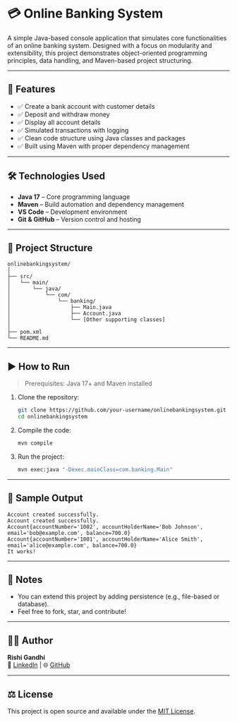 # 💳 Online Banking System

A simple Java-based console application that simulates core functionalities of an online banking system. Designed with a focus on modularity and extensibility, this project demonstrates object-oriented programming principles, data handling, and Maven-based project structuring.

---

## 🚀 Features

- ✅ Create a bank account with customer details
- ✅ Deposit and withdraw money
- ✅ Display all account details
- ✅ Simulated transactions with logging
- ✅ Clean code structure using Java classes and packages
- ✅ Built using Maven with proper dependency management

---

## 🛠️ Technologies Used

- **Java 17** – Core programming language
- **Maven** – Build automation and dependency management
- **VS Code** – Development environment
- **Git & GitHub** – Version control and hosting

---

## 📁 Project Structure

```
onlinebankingsystem/
│
├── src/
│   └── main/
│       └── java/
│           └── com/
│               └── banking/
│                   ├── Main.java
│                   ├── Account.java
│                   └── [Other supporting classes]
│
├── pom.xml
└── README.md
```

---

## ▶️ How to Run

> Prerequisites: Java 17+ and Maven installed

1. Clone the repository:
   ```bash
   git clone https://github.com/your-username/onlinebankingsystem.git
   cd onlinebankingsystem
   ```

2. Compile the code:
   ```bash
   mvn compile
   ```

3. Run the project:
   ```bash
   mvn exec:java "-Dexec.mainClass=com.banking.Main"
   ```

---

## 🧪 Sample Output

```
Account created successfully.
Account created successfully.
Account{accountNumber='1002', accountHolderName='Bob Johnson', email='bob@example.com', balance=700.0}
Account{accountNumber='1001', accountHolderName='Alice Smith', email='alice@example.com', balance=700.0}
It works!
```

---

## 📌 Notes

- You can extend this project by adding persistence (e.g., file-based or database).
- Feel free to fork, star, and contribute!

---

## 👨‍💼 Author

**Rishi Gandhi**  
📧 [LinkedIn](https://www.linkedin.com/in/iamrishigandhi) | 🌐 [GitHub](https://github.com/iamrishigandhi)

---

## ⚖️ License

This project is open source and available under the [MIT License](LICENSE).
